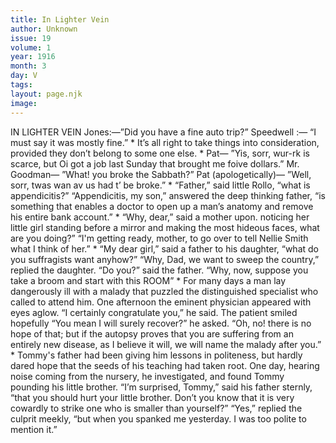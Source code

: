 ```yaml
---
title: In Lighter Vein
author: Unknown
issue: 19
volume: 1
year: 1916
month: 3
day: V
tags:
layout: page.njk
image:
---
```

IN LIGHTER VEIN    Jones:—”Did you have a fine auto trip?”    Speedwell :— “I must say it was mostly fine.”   *   It’s all right to take things into consideration, provided they don’t belong to some one else.    *    Pat— ”Yis, sorr, wur-rk is scarce, but Oi got a job last Sunday that brought me foive dollars.”    Mr. Goodman— ”What! you broke the Sabbath?”    Pat (apologetically)— ”Well, sorr, twas wan av us had t’ be broke.”    *   “Father,” said little Rollo, “what is appendicitis?”    “Appendicitis, my son,” answered the deep thinking father, “is something that enables a doctor to open up a man’s anatomy and remove his entire bank account.”    *    “Why, dear,” said a mother upon. noticing her little girl standing before a mirror and making the most hideous faces, what are you doing?”    “I'm getting ready, mother, to go over to tell Nellie Smith what I think of her.”   *   “My dear girl,” said a father to his daughter, “what do you suffragists want anyhow?”    “Why, Dad, we want to sweep the country,” replied the daughter.    “Do you?” said the father.    “Why, now, suppose you take a broom and start with this ROOM”    *   For many days a man lay dangerously ill with a malady that puzzled the distinguished specialist who called to attend him.    One afternoon the eminent physician appeared with eyes aglow. “I certainly congratulate you,” he said.    The patient smiled hopefully “You mean I will surely recover?” he asked.    “Oh, no! there is no hope of that; but if the autopsy proves that you are suffering from an entirely new disease, as I believe it will, we will name the malady after you.”     *   Tommy's father had been giving him lessons in politeness, but hardly dared hope that the seeds of his teaching had taken root.    One day, hearing noise coming from the nursery, he investigated, and found Tommy pounding his little brother.    “I’m surprised, Tommy,” said his father sternly, “that you should hurt your little brother. Don’t you know that it is very cowardly to strike one who is smaller than yourself?”   “Yes,” replied the culprit meekly, “but when you spanked me yesterday. I was too polite to mention it.” 


